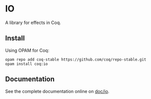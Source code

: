 # IO
A library for effects in Coq.

## Install
Using OPAM for Coq:

    opam repo add coq-stable https://github.com/coq/repo-stable.git
    opam install coq:io

## Documentation
See the complete documentation online on [doc/io](http://clarus.github.io/doc/io/toc.html).

